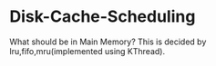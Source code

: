 Disk-Cache-Scheduling
=====================

What should be in Main Memory? This is decided by lru,fifo,mru(implemented using KThread).
